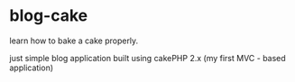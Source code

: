 # blog-cake
learn how to bake a cake properly.

just simple blog application built using cakePHP 2.x
(my first MVC - based application)
